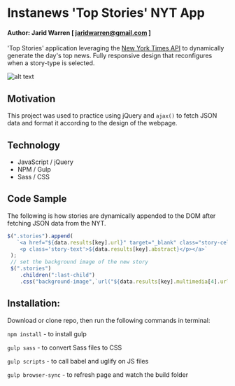  # Instanews 'Top Stories' NYT App
 
 #### Author: Jarid Warren [ <jaridwarren@gmail.com> ]
 
 'Top Stories' application leveraging the [New York Times API](https://developer.nytimes.com/top_stories_v2.json) to dynamically generate the day's top news. Fully responsive design that reconfigures when a story-type is selected.
 
 ![alt text](./assets/images/demo.gif "Instanews")
 
 ## Motivation
 
 This project was used to practice using jQuery and `ajax()` to fetch JSON data and format it according to the design of the webpage. 
 
 ## Technology
 
 * JavaScript / jQuery
 * NPM / Gulp 
 * Sass / CSS
 
 ## Code Sample
 
 The following is how stories are dynamically appended to the DOM after fetching JSON data from the NYT.
 
 ```javascript
 $(".stories").append(
    `<a href="${data.results[key].url}" target="_blank" class="story-cell">
     <p class='story-text'>${data.results[key].abstract}</p></a>`
  );
  // set the background image of the new story
  $(".stories")
     .children(":last-child")
     .css("background-image",`url("${data.results[key].multimedia[4].url}")`);
```
## Installation:
Download or clone repo, then run the following commands in terminal:

`npm install` - to install gulp

`gulp sass` - to convert Sass files to CSS

`gulp scripts` - to call babel and uglify on JS files

`gulp browser-sync` - to refresh page and watch the build folder
